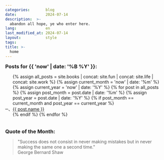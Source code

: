 ```yaml
---
categories:       blog
date:             2024-07-14
description:  >-
  abandon all hope, ye who enter here.
lang:             en
last_modified_at: 2024-07-14
layout:           style
tags:
title: >-
  home
---
```


<section class="row pt-1">
    <div class="col-md-6 col-12" >
        <div style="max-height: 200px; overflow-y: auto; overflow-x: auto;">
            <h3 style="margin-top:0px;margin-bottom:0px;">Posts for {{ 'now' | date: '%B %Y' }}:</h3>
            <ul style="list-style:cjk-ideographic;">
                {% assign all_posts = site.books | concat: site.fun | concat: site.life | concat: site.work %}
                {% assign current_month = 'now' | date: '%m' %}
                {% assign current_year = 'now' | date: '%Y' %}
                {% for post in all_posts %}
                {% assign post_month = post.date | date: '%m' %}
                {% assign post_year = post.date | date: '%Y' %}
                {% if post_month == current_month and post_year == current_year %}
                <li><a href="{{ site.url }}{{ post.url }}">{{ post.name }}</a></li>
                {% endif %}
                {% endfor %}
            </ul>
        </div>
        <h3 id="qotm" style="margin-bottom:5px;">Quote of the Month:</h3>
        <blockquote>"Success does not consist in never making mistakes but in never making the same one a second time."
            <figcaption class="blockquote-footer"> 
                George Bernard Shaw
            </figcaption>
        </blockquote>
    </div>
    <div id="photo-homepage" class="photo-container col-12 col-md-6">
        <img id="set-me" src=""/>
        <p class="mt-1 mb-0" style="text-align: center;"></p>
    </div>
</section>

<script>
async function findDiv() {
    const url = "{{ site.url }}/photos/" 
    const response = await fetch(url)

    const html = await response.text()
    const parser = new DOMParser()
    const doc = parser.parseFromString(html, 'text/html')
    const div = doc.getElementById('1') /* tagged in liquid */

    const img = div.getAttribute('data-path')
    const imgElement = document.getElementById('set-me')
    imgElement.src = img

    const name = div.querySelector('a').innerHTML /* always selects the 1st a */
    const num = div.getAttribute('data-max')
    const pString = `img #${num}: ${name}`
    const p = document.querySelector('p')
    p.innerHTML = `<a href="{{ site.url }}/photos/${name.replace(/ /g, '-')}">${pString}</a>`;
}

findDiv()
</script>
